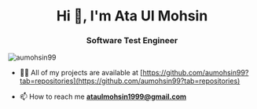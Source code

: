 <h1 align="center">Hi 👋, I'm Ata Ul Mohsin</h1>
<h3 align="center">Software Test Engineer</h3>

<p align="left"> <img src="https://komarev.com/ghpvc/?username=aumohsin99&label=Profile%20views&color=0e75b6&style=flat" alt="aumohsin99" /> </p>

- 👨‍💻 All of my projects are available at [https://github.com/aumohsin99?tab=repositories](https://github.com/aumohsin99?tab=repositories)

- 📫 How to reach me **ataulmohsin1999@gmail.com**
